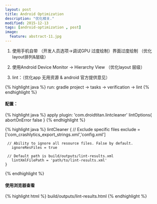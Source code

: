 ```yaml
---
layout: post
title: Android Optimization
description: "优化相关."
modified: 2015-12-13
tags: [android-optimization , post]
image:
  feature: abstract-11.jpg
---
```


1. 使用手机自带 （开发人员选项->调试GPU 过度绘制）界面过度绘制 （优化layout排列&层级）

2. 使用Android Device Monitor -> Hierarchy View （优化layout 层级）

3. lint：（优化app 无用资源 & android 官方提供意见）

{% highlight java %}
    run:
        gradle project -> tasks -> verification -> lint
{% endhighlight %}

#### 配置：

{% highlight java %}
    apply plugin: 'com.droidtitan.lintcleaner'
    lintOptions{
        abortOnError false
    }
{% endhighlight %}

{% highlight java %}
    lintCleaner {
     // Exclude specific files
      exclude = ['com_crashlytics_export_strings.xml','config.xml']

     // Ability to ignore all resource files. False by default.
       ignoreResFiles = true

     // Default path is build/outputs/lint-results.xml
       lintXmlFilePath = 'path/to/lint-results.xml'
    }
{% endhighlight %}

#### 使用浏览器查看

{% highlight html %}
    build/outputs/lint-results.html
{% endhighlight %}


